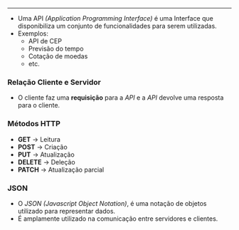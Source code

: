 ___
- Uma API *(Application Programming Interface)* é uma Interface que disponibiliza um conjunto de funcionalidades para serem utilizadas.
- Exemplos:
	- API de CEP
	- Previsão do tempo
	- Cotação de moedas
	- etc.

### Relação Cliente e Servidor
- O cliente faz uma **requisição** para a *API* e a *API* devolve uma resposta para o cliente.

### Métodos HTTP
- **GET** -> Leitura
- **POST** -> Criação
- **PUT** -> Atualização
- **DELETE** -> Deleção
- **PATCH** -> Atualização parcial

### JSON
- O *JSON (Javascript Object Notation)*, é uma notação de objetos utilizado para representar dados.
- É amplamente utilizado na comunicação entre servidores e clientes.